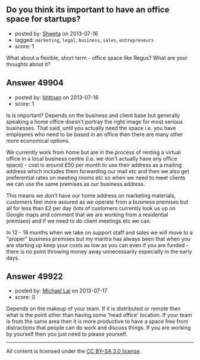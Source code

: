 ## Do you think its important to have an office space for startups?

- posted by: [Shweta](https://stackexchange.com/users/-1/27014-shweta) on 2013-07-16
- tagged: `marketing`, `legal`, `business`, `sales`, `entrepreneurs`
- score: 1

What about a flexible, short term - office space like Regus? What are your thoughts about it?


## Answer 49904

- posted by: [bhttoan](https://stackexchange.com/users/-1/23673-bhttoan) on 2013-07-16
- score: 1

Is is important? Depends on the business and client base but generally speaking a home office doesn't portray the right image for most serious businesses. That said, until you actually need the space i.e. you have employees who need to be based in an office then there are many other more economical options.

We currently work from home but are in the process of renting a virtual office in a local business centre (i.e. we don't actually have any office space) - cost is around £50 per month to use their address as a mailing address which includes them forwarding our mail etc and then we also get preferential rates on meeting rooms etc so when we need to meet clients we can use the same premises as our business address.

This means we don't have our home address on marketing materials, customers feel more assured as we operate from a business premises but all for less than £2 per day (lots of customers currently look us up on Google maps and comment that we are working from a residential premises) and if we need to do client meetings etc we can.

In 12 - 18 months when we take on support staff and sales we will move to a "proper" business premises but my mantra has always been that when you are starting up keep your costs as low as you can even if you are funded - there is no point throwing money away unnecessarily especially in the early days.


## Answer 49922

- posted by: [Michael Lai](https://stackexchange.com/users/-1/26090-michael-lai) on 2013-07-17
- score: 0

Depends on the makeup of your team. If it is distributed or remote then what is the point other than having some 'head office' location. If your team is from the same area then it is more productive to have a space free from distractions that people can do work and discuss things. If you are working by yourself then you just need to please yourself.



---

All content is licensed under the [CC BY-SA 3.0 license](https://creativecommons.org/licenses/by-sa/3.0/).
